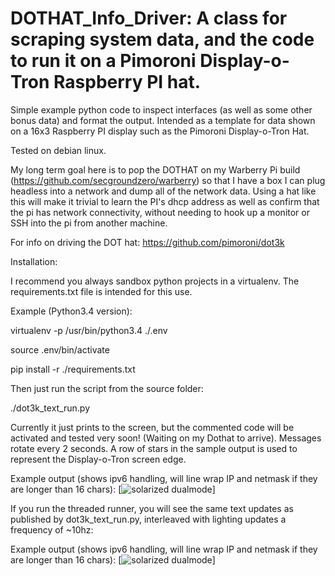 # DOTHAT_Info_Driver:  A class for scraping system data, and the code to run it on a Pimoroni Display-o-Tron Raspberry PI hat.
Simple example python code to inspect interfaces (as well as some other bonus data) and format the output. Intended as a template for data shown on a 16x3 Raspberry PI display such as the Pimoroni Display-o-Tron Hat.

Tested on debian linux.

My long term goal here is to pop the DOTHAT on my Warberry Pi build (https://github.com/secgroundzero/warberry) so that I have a box I can plug headless into a network and dump all of the network data.  Using a hat like this will make it trivial to learn the PI's dhcp address as well as confirm that the pi has network connectivity, without needing to hook up a monitor or SSH into the pi from another machine.  

For info on driving the DOT hat:
https://github.com/pimoroni/dot3k

Installation:

I recommend you always sandbox python projects in a virtualenv.  The requirements.txt file is intended for this use.

Example (Python3.4 version):

virtualenv -p /usr/bin/python3.4 ./.env

source .env/bin/activate

pip install -r ./requirements.txt

Then just run the script from the source folder:

./dot3k_text_run.py

Currently it just prints to the screen, but the commented code will be activated and tested very soon!  (Waiting on my Dothat to arrive).  Messages rotate every 2 seconds.  A row of stars in the sample output is used to represent the Display-o-Tron screen edge.

Example output (shows ipv6 handling, will line wrap IP and netmask if they are longer than 16 chars):
[![solarized dualmode](https://github.com/randomInteger/python_iface_inspector/blob/master/Screen%20Shot%202016-08-28%20at%205.09.54%20PM.png)]

If you run the threaded runner, you will see the same text updates as published by dot3k_text_run.py, interleaved with lighting updates a frequency of ~10hz:

Example output (shows ipv6 handling, will line wrap IP and netmask if they are longer than 16 chars):
[![solarized dualmode](https://github.com/randomInteger/DOTHAT_Info_Driver/blob/master/Screen%20Shot%202016-08-28%20at%209.24.42%20PM.png)]
